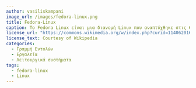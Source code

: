 ```yaml
---
author: vasiliskampani
image_url: /images/fedora-linux.png
title: Fedora-Linux
caption: Το Fedora Linux είναι μια διανομή Linux που αναπτύχθηκε στις 6 Νοεμβρίου του 2003 απο το Fedora Project. οργανισμούς.Το Fedora περιέχει λογισμικό που διανέμεται με διάφορες άδειες δωρεάν και ανοιχτό κώδικα και στοχεύει να είναι στην αιχμή των τεχνολογιών ανοιχτού κώδικα.
license_url: "https://commons.wikimedia.org/w/index.php?curid=114062016"
license_text: Courtesy of Wikipedia
categories:
  - Γραμμή Εντολών
  - Εργαλεία
  - Λειτουργικά συστήματα
tags:
  - fedora-linux
  - Linux
---
```

